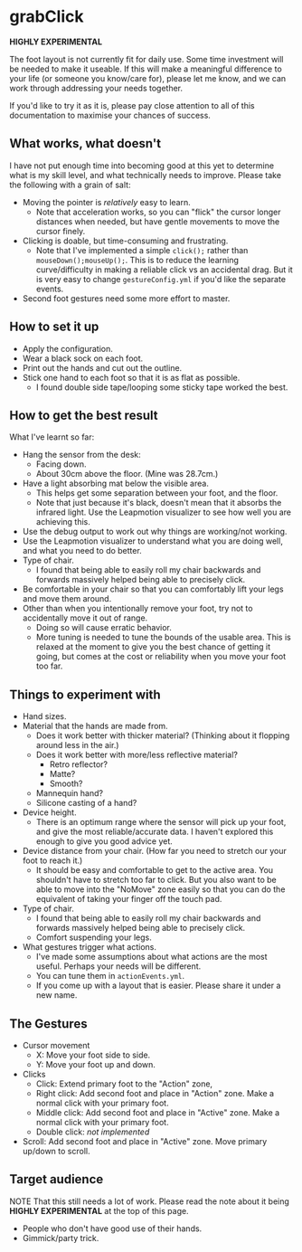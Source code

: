 # grabClick

**HIGHLY EXPERIMENTAL**

The foot layout is not currently fit for daily use. Some time investment will be needed to make it useable. If this will make a meaningful difference to your life (or someone you know/care for), please let me know, and we can work through addressing your needs together.

If you'd like to try it as it is, please pay close attention to all of this documentation to maximise your chances of success.

## What works, what doesn't

I have not put enough time into becoming good at this yet to determine what is my skill level, and what technically needs to improve. Please take the following with a grain of salt:

* Moving the pointer is _relatively_ easy to learn.
    * Note that acceleration works, so you can "flick" the cursor longer distances when needed, but have gentle movements to move the cursor finely.
* Clicking is doable, but time-consuming and frustrating.
    * Note that I've implemented a simple `click();` rather than `mouseDown();mouseUp();`. This is to reduce the learning curve/difficulty in making a reliable click vs an accidental drag. But it is very easy to change `gestureConfig.yml` if you'd like the separate events.
* Second foot gestures need some more effort to master.

## How to set it up

* Apply the configuration.
* Wear a black sock on each foot.
* Print out the hands and cut out the outline.
* Stick one hand to each foot so that it is as flat as possible.
    * I found double side tape/looping some sticky tape worked the best.

## How to get the best result

What I've learnt so far:

* Hang the sensor from the desk:
    * Facing down.
    * About 30cm above the floor. (Mine was 28.7cm.)
* Have a light absorbing mat below the visible area.
    * This helps get some separation between your foot, and the floor.
    * Note that just because it's black, doesn't mean that it absorbs the infrared light. Use the Leapmotion visualizer to see how well you are achieving this.
* Use the debug output to work out why things are working/not working.
* Use the Leapmotion visualizer to understand what you are doing well, and what you need to do better.
* Type of chair.
    * I found that being able to easily roll my chair backwards and forwards massively helped being able to precisely click.
* Be comfortable in your chair so that you can comfortably lift your legs and move them around.
* Other than when you intentionally remove your foot, try not to accidentally move it out of range.
    * Doing so will cause erratic behavior.
    * More tuning is needed to tune the bounds of the usable area. This is relaxed at the moment to give you the best chance of getting it going, but comes at the cost or reliability when you move your foot too far.

## Things to experiment with

* Hand sizes.
* Material that the hands are made from.
    * Does it work better with thicker material? (Thinking about it flopping around less in the air.)
    * Does it work better with more/less reflective material?
        * Retro reflector?
        * Matte?
        * Smooth?
    * Mannequin hand?
    * Silicone casting of a hand?
* Device height.
    * There is an optimum range where the sensor will pick up your foot, and give the most reliable/accurate data. I haven't explored this enough to give you good advice yet.
* Device distance from your chair. (How far you need to stretch our your foot to reach it.)
    * It should be easy and comfortable to get to the active area. You shouldn't have to stretch too far to click. But you also want to be able to move into the "NoMove" zone easily so that you can do the equivalent of taking your finger off the touch pad.
* Type of chair.
    * I found that being able to easily roll my chair backwards and forwards massively helped being able to precisely click.
    * Comfort suspending your legs.
* What gestures trigger what actions.
    * I've made some assumptions about what actions are the most useful. Perhaps your needs will be different.
    * You can tune them in `actionEvents.yml`.
    * If you come up with a layout that is easier. Please share it under a new name.

## The Gestures

* Cursor movement
    * X: Move your foot side to side.
    * Y: Move your foot up and down.
* Clicks
    * Click: Extend primary foot to the "Action" zone,
    * Right click: Add second foot and place in "Action" zone. Make a normal click with your primary foot.
    * Middle click: Add second foot and place in "Active" zone. Make a normal click with your primary foot.
    * Double click: _not implemented_
* Scroll: Add second foot and place in "Active" zone. Move primary up/down to scroll.

## Target audience

NOTE That this still needs a lot of work. Please read the note about it being **HIGHLY EXPERIMENTAL** at the top of this page.

* People who don't have good use of their hands.
* Gimmick/party trick.
